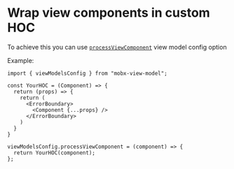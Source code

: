 # Wrap view components in custom HOC   

To achieve this you can use [`processViewComponent`](/api/view-models/view-models-config.html#processviewcomponent) view model config option   

Example:   

```tsx
import { viewModelsConfig } from "mobx-view-model";

const YourHOC = (Component) => {
  return (props) => {
    return (
      <ErrorBoundary>
        <Component {...props} />
      </ErrorBoundary>
    )
  }
}

viewModelsConfig.processViewComponent = (component) => {
  return YourHOC(component);
};
```